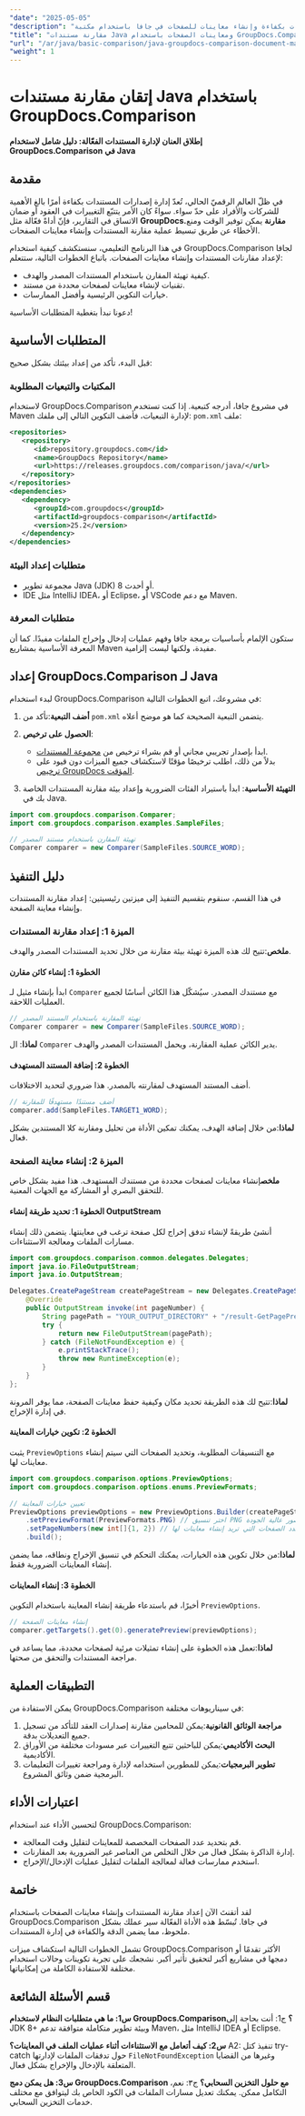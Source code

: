```yaml
---
"date": "2025-05-05"
"description": "تعرّف على كيفية مقارنة المستندات بكفاءة وإنشاء معاينات للصفحات في جافا باستخدام مكتبة GroupDocs.Comparison الفعّالة. مثالية للشركات التي تدير إصدارات متعددة من المستندات."
"title": "مقارنة مستندات Java ومعاينات الصفحات باستخدام GroupDocs.Comparison"
"url": "/ar/java/basic-comparison/java-groupdocs-comparison-document-management/"
"weight": 1
---
```


# إتقان مقارنة مستندات Java باستخدام GroupDocs.Comparison

**إطلاق العنان لإدارة المستندات الفعّالة: دليل شامل لاستخدام GroupDocs.Comparison في Java**

## مقدمة

في ظلّ العالم الرقميّ الحالي، تُعدّ إدارة إصدارات المستندات بكفاءة أمرًا بالغ الأهمية للشركات والأفراد على حدّ سواء. سواءً كان الأمر يتتبّع التغييرات في العقود أو ضمان الاتساق في التقارير، فإنّ أداةً فعّالة مثل **GroupDocs.مقارنة** يمكن توفير الوقت ومنع الأخطاء عن طريق تبسيط عملية مقارنة المستندات وإنشاء معاينات الصفحات.

في هذا البرنامج التعليمي، سنستكشف كيفية استخدام GroupDocs.Comparison لجافا لإعداد مقارنات المستندات وإنشاء معاينات الصفحات. باتباع الخطوات التالية، ستتعلم:
- كيفية تهيئة المقارن باستخدام المستندات المصدر والهدف.
- تقنيات لإنشاء معاينات لصفحات محددة من مستند.
- خيارات التكوين الرئيسية وأفضل الممارسات.

دعونا نبدأ بتغطية المتطلبات الأساسية!

## المتطلبات الأساسية

قبل البدء، تأكد من إعداد بيئتك بشكل صحيح:

### المكتبات والتبعيات المطلوبة
لاستخدام GroupDocs.Comparison في مشروع جافا، أدرجه كتبعية. إذا كنت تستخدم Maven لإدارة التبعيات، فأضف التكوين التالي إلى ملفك: `pom.xml` ملف:

```xml
<repositories>
   <repository>
      <id>repository.groupdocs.com</id>
      <name>GroupDocs Repository</name>
      <url>https://releases.groupdocs.com/comparison/java/</url>
   </repository>
</repositories>
<dependencies>
   <dependency>
      <groupId>com.groupdocs</groupId>
      <artifactId>groupdocs-comparison</artifactId>
      <version>25.2</version>
   </dependency>
</dependencies>
```

### متطلبات إعداد البيئة
- مجموعة تطوير Java (JDK) 8 أو أحدث.
- IDE مثل IntelliJ IDEA، أو Eclipse، أو VSCode مع دعم Maven.

### متطلبات المعرفة
ستكون الإلمام بأساسيات برمجة جافا وفهم عمليات إدخال وإخراج الملفات مفيدًا. كما أن المعرفة الأساسية بمشاريع Maven مفيدة، ولكنها ليست إلزامية.

## إعداد GroupDocs.Comparison لـ Java

لبدء استخدام GroupDocs.Comparison في مشروعك، اتبع الخطوات التالية:

1. **أضف التبعية**:تأكد من `pom.xml` يتضمن التبعية الصحيحة كما هو موضح أعلاه.
2. **الحصول على ترخيص**:
   - ابدأ بإصدار تجريبي مجاني أو قم بشراء ترخيص من [مجموعة المستندات](https://purchase.groupdocs.com/buy).
   - بدلاً من ذلك، اطلب ترخيصًا مؤقتًا لاستكشاف جميع الميزات دون قيود على [ترخيص GroupDocs المؤقت](https://purchase.groupdocs.com/temporary-license/).

3. **التهيئة الأساسية**:
   ابدأ باستيراد الفئات الضرورية وإعداد بيئة مقارنة المستندات الخاصة بك في Java.

```java
import com.groupdocs.comparison.Comparer;
import com.groupdocs.comparison.examples.SampleFiles;

// تهيئة المقارن باستخدام مستند المصدر
Comparer comparer = new Comparer(SampleFiles.SOURCE_WORD);
```

## دليل التنفيذ

في هذا القسم، سنقوم بتقسيم التنفيذ إلى ميزتين رئيسيتين: إعداد مقارنة المستندات وإنشاء معاينة الصفحة.

### الميزة 1: إعداد مقارنة المستندات

**ملخص**:تتيح لك هذه الميزة تهيئة بيئة مقارنة من خلال تحديد المستندات المصدر والهدف.

#### الخطوة 1: إنشاء كائن مقارن

ابدأ بإنشاء مثيل لـ `Comparer` مع مستندك المصدر. سيُشكّل هذا الكائن أساسًا لجميع العمليات اللاحقة.

```java
// تهيئة المقارنة باستخدام المستند المصدر
Comparer comparer = new Comparer(SampleFiles.SOURCE_WORD);
```

**لماذا**: ال `Comparer` يدير الكائن عملية المقارنة، ويحمل المستندات المصدر والهدف.

#### الخطوة 2: إضافة المستند المستهدف

أضف المستند المستهدف لمقارنته بالمصدر. هذا ضروري لتحديد الاختلافات.

```java
// أضف مستندًا مستهدفًا للمقارنة
comparer.add(SampleFiles.TARGET1_WORD);
```

**لماذا**:من خلال إضافة الهدف، يمكنك تمكين الأداة من تحليل ومقارنة كلا المستندين بشكل فعال.

### الميزة 2: إنشاء معاينة الصفحة

**ملخص**إنشاء معاينات لصفحات محددة من مستندك المستهدف. هذا مفيد بشكل خاص للتحقق البصري أو المشاركة مع الجهات المعنية.

#### الخطوة 1: تحديد طريقة إنشاء OutputStream

أنشئ طريقةً لإنشاء تدفق إخراج لكل صفحة ترغب في معاينتها. يتضمن ذلك إنشاء مسارات الملفات ومعالجة الاستثناءات.

```java
import com.groupdocs.comparison.common.delegates.Delegates;
import java.io.FileOutputStream;
import java.io.OutputStream;

Delegates.CreatePageStream createPageStream = new Delegates.CreatePageStream() {
    @Override
    public OutputStream invoke(int pageNumber) {
        String pagePath = "YOUR_OUTPUT_DIRECTORY" + "/result-GetPagePreviewsForTargetDocument_" + pageNumber + ".png";
        try {
            return new FileOutputStream(pagePath);
        } catch (FileNotFoundException e) {
            e.printStackTrace();
            throw new RuntimeException(e);
        }
    }
};
```

**لماذا**:تتيح لك هذه الطريقة تحديد مكان وكيفية حفظ معاينات الصفحة، مما يوفر المرونة في إدارة الإخراج.

#### الخطوة 2: تكوين خيارات المعاينة

يثبت `PreviewOptions` مع التنسيقات المطلوبة، وتحديد الصفحات التي سيتم إنشاء معاينات لها.

```java
import com.groupdocs.comparison.options.PreviewOptions;
import com.groupdocs.comparison.options.enums.PreviewFormats;

// تعيين خيارات المعاينة
PreviewOptions previewOptions = new PreviewOptions.Builder(createPageStream)
    .setPreviewFormat(PreviewFormats.PNG) // اختر تنسيق PNG للحصول على صور عالية الجودة.
    .setPageNumbers(new int[]{1, 2}) // حدد الصفحات التي تريد إنشاء معاينات لها.
    .build();
```

**لماذا**:من خلال تكوين هذه الخيارات، يمكنك التحكم في تنسيق الإخراج ونطاقه، مما يضمن إنشاء المعاينات الضرورية فقط.

#### الخطوة 3: إنشاء المعاينات

أخيرًا، قم باستدعاء طريقة إنشاء المعاينة باستخدام التكوين `PreviewOptions`.

```java
// إنشاء معاينات الصفحة
comparer.getTargets().get(0).generatePreview(previewOptions);
```

**لماذا**:تعمل هذه الخطوة على إنشاء تمثيلات مرئية لصفحات محددة، مما يساعد في مراجعة المستندات والتحقق من صحتها.

## التطبيقات العملية

يمكن الاستفادة من GroupDocs.Comparison في سيناريوهات مختلفة:
1. **مراجعة الوثائق القانونية**:يمكن للمحامين مقارنة إصدارات العقد للتأكد من تسجيل جميع التعديلات بدقة.
2. **البحث الأكاديمي**:يمكن للباحثين تتبع التغييرات عبر مسودات مختلفة من الأوراق الأكاديمية.
3. **تطوير البرمجيات**:يمكن للمطورين استخدامه لإدارة ومراجعة تغييرات التعليمات البرمجية ضمن وثائق المشروع.

## اعتبارات الأداء

لتحسين الأداء عند استخدام GroupDocs.Comparison:
- قم بتحديد عدد الصفحات المخصصة للمعاينات لتقليل وقت المعالجة.
- إدارة الذاكرة بشكل فعال من خلال التخلص من العناصر غير الضرورية بعد المقارنات.
- استخدم ممارسات فعالة لمعالجة الملفات لتقليل عمليات الإدخال/الإخراج.

## خاتمة

لقد أتقنتَ الآن إعداد مقارنة المستندات وإنشاء معاينات الصفحات باستخدام GroupDocs.Comparison في جافا. تُبسّط هذه الأداة الفعّالة سير عملك بشكل ملحوظ، مما يضمن الدقة والكفاءة في إدارة المستندات.

تشمل الخطوات التالية استكشاف ميزات GroupDocs.Comparison الأكثر تقدمًا أو دمجها في مشاريع أكبر لتحقيق تأثير أكبر. نشجعك على تجربة تكوينات وحالات استخدام مختلفة للاستفادة الكاملة من إمكانياتها.

## قسم الأسئلة الشائعة

**س1: ما هي متطلبات النظام لاستخدام GroupDocs.Comparison؟**
ج1: أنت بحاجة إلى JDK 8+ وبيئة تطوير متكاملة متوافقة تدعم Maven، مثل IntelliJ IDEA أو Eclipse.

**س2: كيف أتعامل مع الاستثناءات أثناء عمليات الملف في المعاينات؟**
A2: تنفيذ كتل try-catch حول تدفقات الملفات لإدارتها `FileNotFoundException` وغيرها من القضايا المتعلقة بالإدخال والإخراج بشكل فعال.

**س3: هل يمكن دمج GroupDocs.Comparison مع حلول التخزين السحابي؟**
ج٣: نعم، التكامل ممكن. يمكنك تعديل مسارات الملفات في الكود الخاص بك ليتوافق مع مختلف خدمات التخزين السحابي.